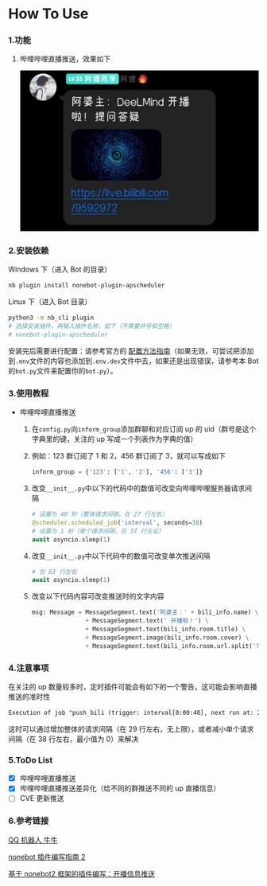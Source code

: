 # How To Use

### 1.功能

1. 哔哩哔哩直播推送，效果如下

   ![bili_live](../../../img/bili_live.jpg)


### 2.安装依赖

Windows 下（进入 Bot 的目录）

```bash
nb plugin install nonebot-plugin-apscheduler
```

Linux 下（进入 Bot 目录）

```bash
python3 -m nb_cli plugin
# 选择安装插件，再输入插件名称，如下（不需要井号和空格）
# nonebot-plugin-apscheduler
```

安装完后需要进行配置：请参考官方的 [配置方法指南](https://v2.nonebot.dev/docs/advanced/scheduler)（如果无效，可尝试把添加到`.env`文件的内容也添加到`.env.dev`文件中去，如果还是出现错误，请参考本 Bot 的`bot.py`文件来配置你的`bot.py`）。

### 3.使用教程

- 哔哩哔哩直播推送
   1. 在`config.py`向`inform_group`添加群聊和对应订阅 up 的 uid（群号是这个字典里的键，关注的 up 写成一个列表作为字典的值）

   2. 例如：123 群订阅了 1 和 2，456 群订阅了 3，就可以写成如下

      ```python
      inform_group = {'123': ['1', '2'], '456': ['3']}
      ```
   
   3. 改变`__init__.py`中以下的代码中的数值可改变向哔哩哔哩服务器请求间隔
   
      ```python
      # 设置为 40 秒（整体请求间隔，在 27 行左右）
      @scheduler.scheduled_job('interval', seconds=38)
      # 设置为 1 秒（单个请求间隔，在 37 行左右）
      await asyncio.sleep(1)
      ```
   
   4. 改变`__init__.py`中以下代码中的数值可改变单次推送间隔
   
      ```python
      # 在 63 行左右
      await asyncio.sleep(1)
      ```
   
   5. 改变以下代码内容可改变推送时的文字内容
   
      ```python
      msg: Message = MessageSegment.text('阿婆主：' + bili_info.name) \
                     + MessageSegment.text(' 开播啦！') \
                     + MessageSegment.text(bili_info.room.title) \
                     + MessageSegment.image(bili_info.room.cover) \
                     + MessageSegment.text(bili_info.room.url.split('?')[0])
      ```

### 4.注意事项

在关注的 up 数量较多时，定时插件可能会有如下的一个警告，这可能会影响直播推送的准时性

```txt
Execution of job "push_bili (trigger: interval[0:00:40], next run at: 2022-05-03 11:08:31 CST)" skipped: maximum number of running instances reached (1)
```

这时可以通过增加整体的请求间隔（在 29 行左右，无上限），或者减小单个请求间隔（在 38 行左右，最小值为 0）来解决

### 5.ToDo List

- [x] 哔哩哔哩直播推送
- [x] 哔哩哔哩直播推送差异化（给不同的群推送不同的 up 直播信息）
- [ ] CVE 更新推送

### 6.参考链接

[QQ 机器人 牛牛](https://github.com/InvoluteHell/Pallas-Bot)

[nonebot 插件编写指南 2](https://blog.csdn.net/a1255652/article/details/118740313)

[基于 nonebot2 框架的插件编写：开播信息推送](https://kusarinoshojo.space/2022/01/18/nonebot2-python-api/)